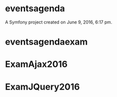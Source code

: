 eventsagenda
============

A Symfony project created on June 9, 2016, 6:17 pm.
# eventsagendaexam
# ExamAjax2016
# ExamJQuery2016
